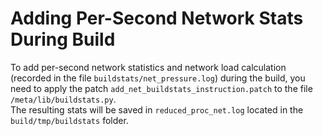 # Adding Per-Second Network Stats During Build

To add per-second network statistics and network load calculation (recorded in the file `buildstats/net_pressure.log`) during the build, you need to apply the patch `add_net_buildstats_instruction.patch` to the file `/meta/lib/buildstats.py`.  
The resulting stats will be saved in `reduced_proc_net.log` located in the `build/tmp/buildstats` folder.

